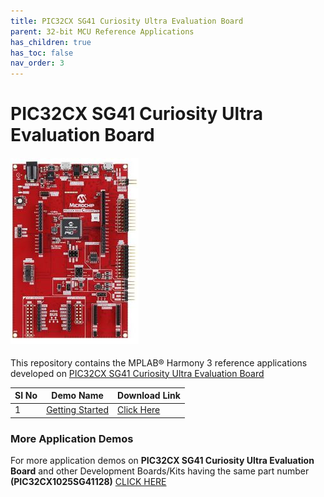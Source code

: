 ```yaml
---
title: PIC32CX SG41 Curiosity Ultra Evaluation Board
parent: 32-bit MCU Reference Applications
has_children: true
has_toc: false
nav_order: 3
---
```

# PIC32CX SG41 Curiosity Ultra Evaluation Board
<h4 align="left"> <img src = "image.jpg"> </h4>


This repository contains the MPLAB® Harmony 3 reference applications developed on [PIC32CX SG41 Curiosity Ultra Evaluation Board](https://www.microchip.com/en-us/development-tool/EV06X38A)   

|SI No| Demo Name | Download Link |
| --- | --- | -- |
| 1 | [Getting Started](./pic32cx_sg41_getting_started/readme.md) | [Click Here](https://github.com/Microchip-MPLAB-Harmony/reference_apps/releases/latest/download/pic32cx_sg41_getting_started.zip) |


### More Application Demos

For more application demos on **PIC32CX SG41 Curiosity Ultra Evaluation Board** and other Development Boards/Kits having the same part number **(PIC32CX1025SG41128)** <a href="https://mplab-discover.microchip.com/v1/itemtype/com.microchip.ide.project?s0=PIC32CX1025SG41128" target="_blank"> CLICK HERE </a>
